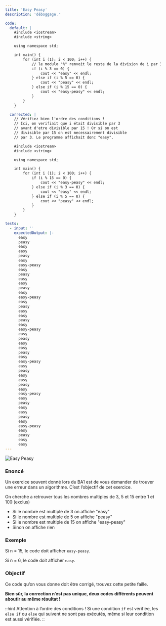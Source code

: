 ```yaml
---
title: 'Easy Peasy'
description: 'déboggage.'

code:
  default: |
    #include <iostream>
    #include <string>

    using namespace std;

    int main() {
        for (int i (1); i < 100; i++) {             
            // le modulo "%" renvoit le reste de la division de i par 3      
            if (i % 3 == 0) {          
                cout << "easy" << endl;  
            } else if (i % 5 == 0) {          
                cout << "peasy" << endl;    
            } else if (i % 15 == 0) {          
                cout << "easy-peasy" << endl; 
            }  
        }
    }

  corrected: |
    // Vérifiez bien l'ordre des conditions !
    // Ici, on verifiait que i était divisible par 3
    // avant d'etre divisible par 15 ! Or si on est
    // divisible par 15 on est necessairement divisible
    // par 3. Le programme affichait donc "easy".

    #include <iostream>
    #include <string>

    using namespace std;

    int main() {
        for (int i (1); i < 100; i++) {    
            if (i % 15 == 0) {        
                cout << "easy-peasy" << endl;   
            } else if (i % 3 == 0) {        
                cout << "easy" << endl;    
            } else if (i % 5 == 0) {        
                cout << "peasy" << endl;   
            }
        }
    }

tests:
  - input: ''
    expectedOutput: |-
      easy
      peasy
      easy
      easy
      peasy
      easy
      easy-peasy
      easy
      peasy
      easy
      easy
      peasy
      easy
      easy-peasy
      easy
      peasy
      easy
      easy
      peasy
      easy
      easy-peasy
      easy
      peasy
      easy
      easy
      peasy
      easy
      easy-peasy
      easy
      peasy
      easy
      easy
      peasy
      easy
      easy-peasy
      easy
      peasy
      easy
      easy
      peasy
      easy
      easy-peasy
      easy
      peasy
      easy
      easy
---
```


![Easy Peasy](/banner/easypeasy.png)

### Enoncé

Un exercice souvent donné lors du BA1 est de vous demander de trouver une erreur dans un algorithme. C’est l’objectif de cet exercice.

On cherche a retrouver tous les nombres multiples de 3, 5 et 15 entre 1 et 100 (exclus)

- Si le nombre est multiple de 3 on affiche "easy"
- Si le nombre est multiple de 5 on affiche "peasy"
- Si le nombre est multiple de 15 on affiche "easy-peasy"
- Sinon on affiche rien

### **Exemple**

Si n = 15, le code doit afficher `easy-peasy`.

Si n = 6, le code doit afficher `easy`.

### **Objectif**

Ce code qu’on vous donne doit être corrigé, trouvez cette petite faille.

**Bien sûr, la correction n’est pas unique, deux codes différents peuvent aboutir au même résultat !**

::hint
Attention à l’ordre des conditions ! Si une condition `if` est vérifiée, les `else if` ou `else` qui suivent ne sont pas exécutés, même si leur condition est aussi vérifiée.
::
